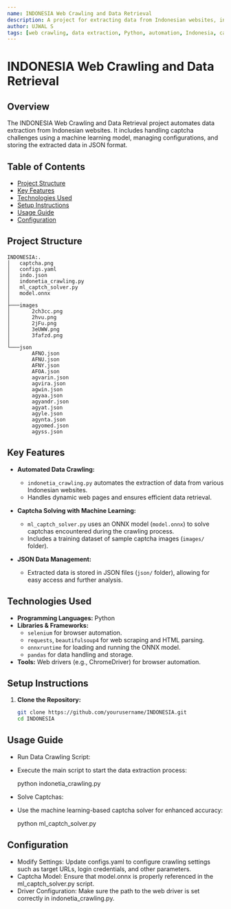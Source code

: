 ```yaml
---
name: INDONESIA Web Crawling and Data Retrieval
description: A project for extracting data from Indonesian websites, including automated crawling, captcha solving, and JSON data management.
author: UJWAL S
tags: [web crawling, data extraction, Python, automation, Indonesia, captcha solving]
---
```


# INDONESIA Web Crawling and Data Retrieval

## Overview
The INDONESIA Web Crawling and Data Retrieval project automates data extraction from Indonesian websites. It includes handling captcha challenges using a machine learning model, managing configurations, and storing the extracted data in JSON format.

## Table of Contents
- [Project Structure](#project-structure)
- [Key Features](#key-features)
- [Technologies Used](#technologies-used)
- [Setup Instructions](#setup-instructions)
- [Usage Guide](#usage-guide)
- [Configuration](#configuration)

## Project Structure

    INDONESIA:.
    │   captcha.png
    │   configs.yaml
    │   indo.json
    │   indonetia_crawling.py
    │   ml_captch_solver.py
    │   model.onnx
    │
    ├───images
    │       2ch3cc.png
    │       2hvu.png
    │       2jFu.png
    │       3eUWW.png
    │       3fafzd.png
    │
    └───json
            AFNO.json
            AFNU.json
            AFNY.json
            AFOA.json
            agvarin.json
            agvira.json
            agwin.json
            agyaa.json
            agyandr.json
            agyat.json
            agyle.json
            agynta.json
            agyomed.json
            agyss.json


## Key Features
- **Automated Data Crawling:**
  - `indonetia_crawling.py` automates the extraction of data from various Indonesian websites.
  - Handles dynamic web pages and ensures efficient data retrieval.

- **Captcha Solving with Machine Learning:**
  - `ml_captch_solver.py` uses an ONNX model (`model.onnx`) to solve captchas encountered during the crawling process.
  - Includes a training dataset of sample captcha images (`images/` folder).

- **JSON Data Management:**
  - Extracted data is stored in JSON files (`json/` folder), allowing for easy access and further analysis.

## Technologies Used
- **Programming Languages:** Python
- **Libraries & Frameworks:**
  - `selenium` for browser automation.
  - `requests`, `beautifulsoup4` for web scraping and HTML parsing.
  - `onnxruntime` for loading and running the ONNX model.
  - `pandas` for data handling and storage.
- **Tools:** Web drivers (e.g., ChromeDriver) for browser automation.

## Setup Instructions
1. **Clone the Repository:**
   ```bash
   git clone https://github.com/yourusername/INDONESIA.git
   cd INDONESIA

## Usage Guide
 - Run Data Crawling Script:
 - Execute the main script to start the data extraction process:

    python indonetia_crawling.py

 - Solve Captchas:
 - Use the machine learning-based captcha solver for enhanced accuracy:

   python ml_captch_solver.py

## Configuration
 - Modify Settings: Update configs.yaml to configure crawling settings such as target URLs, login credentials, and other parameters.
 - Captcha Model: Ensure that model.onnx is properly referenced in the ml_captch_solver.py script.
 - Driver Configuration: Make sure the path to the web driver is set correctly in indonetia_crawling.py.